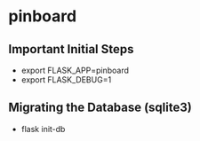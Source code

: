 # pinboard

## Important Initial Steps
- export FLASK_APP=pinboard
- export FLASK_DEBUG=1

## Migrating the Database (sqlite3)
- flask init-db
